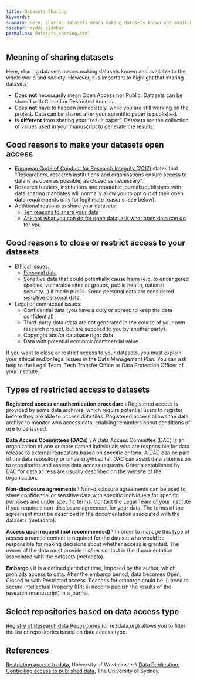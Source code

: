 ```yaml
---
title: Datasets Sharing
keywords:
summary: Here, sharing datasets means making datasets known and available to the entire world and society.
sidebar: mydoc_sidebar
permalink: datasets_sharing.html
---
```


## Meaning of sharing datasets
Here, sharing datasets means making datasets known and available to the whole world and society. However, it is important to highlight that sharing datasets
* Does **not** necessarily mean Open Access nor Public. Datasets can be shared with Closed or Restricted Access.
* Does **not** have to happen immediately, while you are still working on the project. Data can be shared after your scientific paper is published.
* Is **different** from sharing your “result paper”. Datasets are the collection of values used in your manuscript to generate the results.


## Good reasons to make your datasets open access
* [European Code of Conduct for Research Integrity (2017)](https://www.allea.org/wp-content/uploads/2017/05/ALLEA-European-Code-of-Conduct-for-Research-Integrity-2017.pdf) states that “Researchers, research institutions and organisations ensure access to data is as open as possible, as closed as necessary”.
* Research funders, institutions and reputable journals/publishers with data sharing mandates will normally allow you to opt out of their open data requirements only for legitimate reasons (see below).
* Additional reasons to share your datasets:
  * [Ten reasons to share your data](https://www.natureindex.com/news-blog/ten-reasons-to-share-your-data)
  * [Ask not what you can do for open data; ask what open data can do for you](http://blogs.nature.com/naturejobs/2017/06/19/ask-not-what-you-can-do-for-open-data-ask-what-open-data-can-do-for-you/)

## Good reasons to close or restrict access to your datasets
* Ethical issues:
  * [Personal data](https://ec.europa.eu/info/law/law-topic/data-protection/reform/what-personal-data_en).
  * Sensitive data that could potentially cause harm (e.g. to endangered species, vulnerable sites or groups, public health, national security...) if made public. Some personal data are considered [sensitive personal data](https://ec.europa.eu/info/law/law-topic/data-protection/reform/rules-business-and-organisations/legal-grounds-processing-data/sensitive-data/what-personal-data-considered-sensitive_en).
* Legal or contractual issues:
  * Confidential data (you have a duty or agreed to keep the data confidential).
  * Third-party data (data are not generated in the course of your own research project, but are supplied to you by another party).
  * Copyright and/or database right data.
  * Data with potential economic/commercial value.

If you want to close or restrict access to your datasets, you must explain your ethical and/or legal issues in the Data Management Plan. You can ask help to the Legal Team, Tech Transfer Office or Data Protection Officer of your institute.

## Types of restricted access to datasets
**Registered access or authentication procedure** \\
 Registered access is provided by some data archives, which require potential users to register before they are able to access data files. Registered access allows the data archive to monitor who access data, enabling reminders about conditions of use to be issued.

**Data Access Committees (DACs)** \\
 A Data Access Committee (DAC) is an organization of one or more named individuals who are responsible for data release to external requestors based on specific criteria. A DAC can be part of the data repository or university/hospital. DAC can assist data submission to repositories and assess data access requests. Criteria established by DAC for data access are usually described on the website of the organization.

**Non-disclosure agreements** \\
 Non-disclosure agreements can be used to share confidential or sensitive data with specific individuals for specific purposes and under specific terms. Contact the Legal Team of your institute if you require a non-disclosure agreement for your data. The terms of the agreement must be described in the documentation associated with the datasets (metadata).

**Access upon request (not recommended)** \\
 In order to manage this type of access a named contact is required for the dataset who would be responsible for making decisions about whether access is granted. The owner of the data must provide his/her contact in the documentation associated with the datasets (metadata).

**Embargo** \\
 It is a defined period of time, imposed by the author, which prohibits access to data. After the embargo period, data becomes Open, Closed or with Restricted access. Reasons for embargo could be: i) need to secure Intellectual Property (IP); ii) need to publish the results of the research (manuscript) in a journal.

## Select repositories based on data access type
[Registry of Research data Repositories](https://www.re3data.org/search?query=) (or re3data.org) allows you to filter the list of repositories based on data access type.

## References
[Restricting access to data](https://www.westminster.ac.uk/research/researcher-support/research-data/archiving-data/restricting-access-to-data), University of Westminster.\\
[Data Publication: Controlling access to published data](https://libguides.library.usyd.edu.au/datapublication/access), The University of Sydney.
